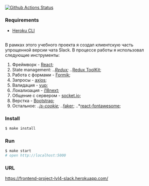 [![Github Actions Status](https://github.com/hexlet-components/projects-frontend-l4-server/workflows/Node%20CI/badge.svg)](https://github.com/hexlet-components/projects-frontend-l4-server/actions)

### Requirements

* [Heroku CLI](https://devcenter.heroku.com/articles/heroku-cli)

##
В рамках этого учебного проекта я создал клиентскую часть упрощенной версии чата Slack. В процессе работы я использовал следующие инструменты:
1. Фреймворк - [React](https://github.com/facebook/react);
2. State management: 
..*[Redux](https://github.com/reduxjs/redux);
..*[Redux ToolKit](https://github.com/reduxjs/redux-toolkit);
3. Работа с формами - [Formik](https://github.com/formium/formik);
4. Запросы - [axios](https://github.com/axios/axios);
5. Валидация - [yup](https://github.com/jquense/yup);
6. Локализация - [i18next](https://github.com/i18next/i18next);
7. Общение с сервером - [socket.io](https://github.com/socketio/socket.io);
8. Верстка - [Bootstrap](https://github.com/twbs/bootstrap);
9. Остальное: 
..*[js-cookie](https://github.com/js-cookie/js-cookie);
..*[faker](https://github.com/fzaninotto/Faker);
..*[react-fontawesome](https://github.com/FortAwesome/react-fontawesome);

### Install

```sh
$ make install
```

### Run

```sh
$ make start
# open http://localhost:5000
```

### URL

https://frontend-project-lvl4-slack.herokuapp.com/
